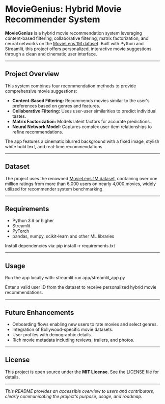 # **MovieGenius: Hybrid Movie Recommender System**

**MovieGenius** is a hybrid movie recommendation system leveraging content-based filtering, collaborative filtering, matrix factorization, and neural networks on the [MovieLens 1M dataset](https://grouplens.org/datasets/movielens/1m/). Built with Python and Streamlit, this project offers personalized, interactive movie suggestions through a clean and cinematic user interface.

---

## **Project Overview**

This system combines four recommendation methods to provide comprehensive movie suggestions:

- **Content-Based Filtering:** Recommends movies similar to the user's preferences based on genres and features.
- **Collaborative Filtering:** Uses user-user similarities to predict individual tastes.
- **Matrix Factorization:** Models latent factors for accurate predictions.
- **Neural Network Model:** Captures complex user-item relationships to refine recommendations.

The app features a cinematic blurred background with a fixed image, stylish white bold text, and real-time recommendations.

---

## **Dataset**

The project uses the renowned [MovieLens 1M dataset](https://grouplens.org/datasets/movielens/1m/), containing over one million ratings from more than 6,000 users on nearly 4,000 movies, widely utilized for recommender system benchmarking.

---

## **Requirements**

- Python 3.6 or higher
- Streamlit
- PyTorch
- pandas, numpy, scikit-learn and other ML libraries

Install dependencies via:
pip install -r requirements.txt


---

## **Usage**

Run the app locally with:
streamlit run app/streamlit_app.py

Enter a valid user ID from the dataset to receive personalized hybrid movie recommendations.

---

## **Future Enhancements**

- Onboarding flows enabling new users to rate movies and select genres.
- Integration of Bollywood-specific movie datasets.
- User profiles with demographic details.
- Rich movie metadata including reviews, trailers, and photos.

---

## **License**

This project is open source under the **MIT License**. See the LICENSE file for details.

---

*This README provides an accessible overview to users and contributors, clearly communicating the project's purpose, usage, and roadmap.*

